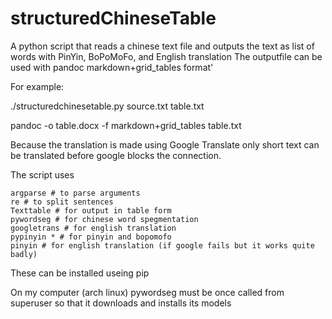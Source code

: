 # structuredChineseTable
A python script that reads a chinese text file and outputs the text as list of words with PinYin, BoPoMoFo, and English translation
The outputfile can be used with pandoc markdown+grid_tables format'

For example:

./structuredchinesetable.py source.txt table.txt

pandoc -o table.docx -f markdown+grid_tables table.txt


Because the translation is made using Google Translate only short text can be translated before google blocks the connection.


The script uses
```
argparse # to parse arguments
re # to split sentences
Texttable # for output in table form
pywordseg # for chinese word spegmentation
googletrans # for english translation
pypinyin * # for pinyin and bopomofo
pinyin # for english translation (if google fails but it works quite badly)
```

These can be installed useing pip

On my computer (arch linux) pywordseg must be once called from superuser so that it downloads and installs its models

